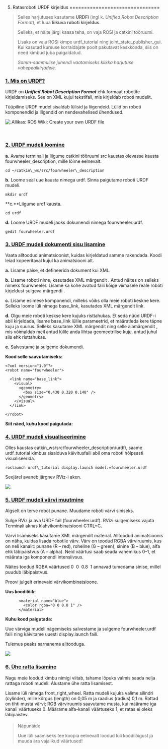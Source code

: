 



 5. Ratasroboti URDF kirjeldus
===============================











> 
> 
>  Selles harjutuses kasutame **URDFi** (ingl k. *Unified Robot Description Format*), et luua **liikuva roboti kirjeldus**.
>  
> 
> 
> 
>  Selleks, et näite järgi kaasa teha, on vaja ROSi ja catkini tööruumi.
>  
> 
> 
> 
>  Lisaks on vaja ROSi kimpe urdf\_tutorial ning joint\_state\_publisher\_gui. Kui kasutad kursuse korraldajate poolt pakutavat keskkonda, siis on need kimbud juba paigaldatud.
>  
> 
> 
> 
> *Samm-sammulise juhendi vaatamiseks klikka harjutuse vahepealkirjadele.*
> 
> 
> 
> 



### [**1. Mis on URDF?**](#)






 URDF on ***Unified Robot Description Format*** ehk formaat robotite kirjeldamiseks. See on XML kujul tekstifail, mis kirjeldab roboti mudelit.




 Tüüpiline URDF mudel sisaldab lülisid ja liigendeid. Lülid on roboti komponendid ja liigendid on nendevahelised ühendused.




![.](https://sisu.ut.ee/sites/default/files/rosak/files/link.png)Allikas: ROS Wiki: Create your own URDF file




  









### [**2. URDF mudeli loomine**](#)

**a.** Avame terminali ja liigume catkini tööruumi src kaustas olevasse kausta fourwheeler\_description, mille lõime eelnevalt.




```
cd ~/catkin\_ws/src/fourwheeler\_description
```


**b.** Loome seal uue kausta nimega urdf. Sinna paigutame roboti URDF mudeli.




```
mkdir urdf
```


**c.**Liigume urdf kausta.




```
cd urdf
```


**d.** Loome URDF mudeli jaoks dokumendi nimega fourwheeler.urdf.




```
gedit fourwheeler.urdf
```







### [**3. URDF mudeli dokumenti sisu lisamine**](#)

Vaata alltoodud animatsioonist, kuidas kirjeldatud samme rakendada. Koodi leiad kopeeritaval kujul ka animatsiooni alt.




**a.** Lisame päise, et defineerida dokument kui XML.




**b.** Lisame roboti nime, kasutades XML märgendit <robot>. Antud näites on selleks nimeks fourwheeler. Lisame ka kohe avatud faili kõige viimasele reale roboti kirjeldust sulgeva märgendi </robot>.




**c.** Lisame esimese komponendi, milleks võiks olla meie roboti keskne kere. Selleks loome lüli nimega base\_link, kasutades XML märgendit link.




**d.** Olgu meie roboti keskse kere kujuks risttahukas. Et seda nüüd URDF-i abil kirjeldada, lisame base\_link lülile parameetrid, et määratleda kere täpne kuju ja suurus. Selleks kasutame XML märgendit <visual> ning selle alamärgendit <geometry>, mis võimaldab meil antud lülile anda lihtsa geomeetrilise kuju, antud juhul siis <box> ehk risttahukas.




**e.** Salvestame ja sulgeme dokumendi.




**Kood selle saavutamiseks:**




```
<?xml version="1.0"?>
<robot name="fourwheeler">

  <link name="base_link">
    <visual>
      <geometry>
        <box size="0.430 0.320 0.140" />
      </geometry>
    </visual>
  </link>

</robot>
```


**Siit näed, kuhu kood paigutada:**














### [**4. URDF mudeli visualiseerimine**](#)

Olles kaustas catkin\_ws/src/fourwheeler\_description/urdf/, saame urdf\_tutorial kimbus sisalduva käivitusfaili abil oma roboti hõlpsasti visualiseerida.




```
roslaunch urdf\_tutorial display.launch model:=fourwheeler.urdf
```


Seejärel avaneb järgnev RViz-i aken.




![.](https://sisu.ut.ee/sites/default/files/rosak/files/3_rviz_initial.png)









### [**5. URDF mudeli värvi muutmine**](#)

Algselt on terve robot punane. Muudame roboti värvi siniseks.




Sulge RViz ja ava URDF fail (fourwheeler.urdf). RVizi sulgemiseks vajuta Terminali aknas klahvikombinatsiooni CTRL+C.




Värvi lisamiseks kasutame XML märgendit material. Alltoodud animatsioonis on näha, kuidas lisada robotile värv. Värv on toodud RGBA värviruumis, kus on neli kanalit: punane (R – red), roheline (G – green), sinine (B – blue), alfa ehk läbipaistvus (A – alpha). Neid väärtusi saab seada vahemikus 0–1, et määrata iga komponendi intensiivsus.




Näites toodud RGBA väärtused 0  0  0.8  1 annavad tumedama sinise, millel puudub läbipaistvus.




Proovi julgelt erinevaid värvikombinatsioone.




**Uus koodilõik:**




```
      <material name="blue">
        <color rgba="0 0 0.8 1" />
      </material>
```


**Kuhu kood paigutada:**








Uue värviga mudeli nägemiseks salvestame ja sulgeme fourwheeler.urdf faili ning käivitame uuesti display.launch faili.

Tulemus peaks sarnanema alltooduga.




![.](https://sisu.ut.ee/sites/default/files/rosak/files/5_urdf_new_colour.png)









### [**6. Ühe ratta lisamine**](#)

Nagu meie loodud kimbu nimigi viitab, tahame lõpuks valmis saada nelja rattaga roboti mudeli. Alustame ühe ratta lisamisest.




Lisame lüli nimega front\_right\_wheel. Ratta mudeli kujuks valime silindri (cylinder), mille kõrgus (length) on 0,05 m ja raadius (radius) 0,1 m. Rattad on tihti musta värvi; RGB värviruumis saavutame musta, kui määrame iga kanali väärtuseks 0. Määrame alfa-kanali väärtuseks 1, et ratas ei oleks läbipaistev.




> 
> #### 
>  Näpunäide
> 
> 
> 
>  Uue lüli saamiseks tee koopia eelnevalt loodud lüli koodilõigust ja muuda ära vajalikud väärtused!
>  
> 
> 
> 







